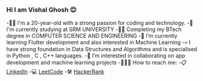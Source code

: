 ### Hi I am Vishal Ghosh 😊 
  -👨‍🎓 I'm a 20-year-old with a strong passion for coding and technology.
  -🏢 I'm currently studying at SRM UNIVERSITY 
  -👨‍💻 Completing my BTech degree in COMPUTER SCIENCE AND ENGINEERING
  -🌱 I’m currently learning Flutter development and also interested in Machine Learning
  -💀 I have strong foundation in Data Structures and Algorithms and is specialised in Python , C , C++ languages.
  -👯 I’m interested in collaborating on app development and machine learning projects
  -🙋🏼‍♂️ How to reach me: 
      -📋 [LinkedIn](https://www.linkedin.com/in/vishal-ghosh-264564221/)
      -💻 [LeetCode](https://leetcode.com/avatarvishal1551/)
      -🛠️ [HackerRank](https://www.hackerrank.com/avatarvishal1551)
     
        
       

<!--
**VishalxVG/VishalxVG** is a ✨ _special_ ✨ repository because its `README.md` (this file) appears on your GitHub profile.

Here are some ideas to get you started:

- 🔭 I’m currently working on ...
- 🌱 I’m currently learning ...
- 👯 I’m looking to collaborate on ...
- 🤔 I’m looking for help with ...
- 💬 Ask me about ...
- 📫 How to reach me: ...
- 😄 Pronouns: ...
- ⚡ Fun fact: ...
-->
